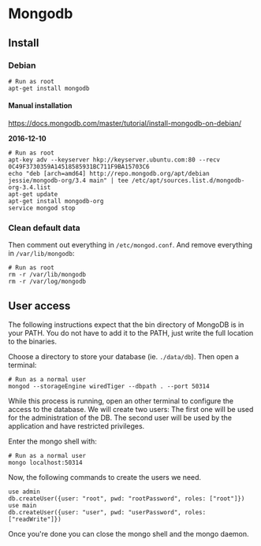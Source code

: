 # Mongodb

## Install

### Debian

```shell
# Run as root
apt-get install mongodb
```

#### Manual installation

https://docs.mongodb.com/master/tutorial/install-mongodb-on-debian/

**2016-12-10**

```shell
# Run as root
apt-key adv --keyserver hkp://keyserver.ubuntu.com:80 --recv 0C49F3730359A14518585931BC711F9BA15703C6
echo "deb [arch=amd64] http://repo.mongodb.org/apt/debian jessie/mongodb-org/3.4 main" | tee /etc/apt/sources.list.d/mongodb-org-3.4.list
apt-get update
apt-get install mongodb-org
service mongod stop
```

### Clean default data

Then comment out everything in `/etc/mongod.conf`.
And remove everything in `/var/lib/mongodb`:
```shell
# Run as root
rm -r /var/lib/mongodb
rm -r /var/log/mongodb
```

## User access

The following instructions expect that the bin directory of MongoDB is in your PATH.
You do not have to add it to the PATH, just write the full location to the binaries.

Choose a directory to store your database (ie. `./data/db`). Then open a terminal:
```shell
# Run as a normal user
mongod --storageEngine wiredTiger --dbpath . --port 50314
```

While this process is running, open an other terminal to configure the access to the database.
We will create two users: The first one will be used for the administration of the DB.
The second user will be used by the application and have restricted privileges.

Enter the mongo shell with:

```shell
# Run as a normal user
mongo localhost:50314
```

Now, the following commands to create the users we need.
```text
use admin
db.createUser({user: "root", pwd: "rootPassword", roles: ["root"]})
use main
db.createUser({user: "user", pwd: "userPassword", roles: ["readWrite"]})
```

Once you're done you can close the mongo shell and the mongo daemon.
